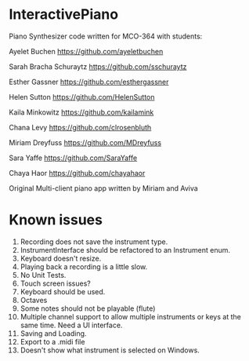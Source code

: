 InteractivePiano
================

Piano Synthesizer code written for MCO-364 with students:

Ayelet Buchen https://github.com/ayeletbuchen

Sarah Bracha Schuraytz https://github.com/sschuraytz

Esther Gassner https://github.com/esthergassner

Helen Sutton https://github.com/HelenSutton

Kaila Minkowitz https://github.com/kailamink

Chana Levy https://github.com/clrosenbluth

Miriam Dreyfuss https://github.com/MDreyfuss

Sara Yaffe https://github.com/SaraYaffe

Chaya Haor https://github.com/chayahaor

Original Multi-client piano app written by Miriam and Aviva

Known issues
================

1. Recording does not save the instrument type.
2. InstrumentInterface should be refactored to an Instrument enum.
3. Keyboard doesn't resize.
4. Playing back a recording is a little slow.
5. No Unit Tests.
6. Touch screen issues?
7. Keyboard should be used.
8. Octaves
9. Some notes should not be playable (flute)
10. Multiple channel support to allow multiple instruments or keys at the same time. Need a UI interface.
11. Saving and Loading.
12. Export to a .midi file
13. Doesn't show what instrument is selected on Windows.